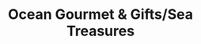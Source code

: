 ---
title: "Ocean Gourmet & Gifts/Sea Treasures"
url: /waves/ocean-gourmet-and-gifts-sea-treasures/
shop: gift
---